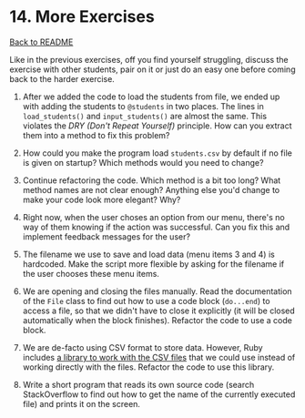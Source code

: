 # 14. More Exercises

[Back to README](README.md)

Like in the previous exercises, off you find yourself struggling, discuss the exercise with other students, pair on it or just do an easy one before coming back to the harder exercise.

1. After we added the code to load the students from file, we ended up with adding the students to `@students` in two places. The lines in `load_students()` and `input_students()` are almost the same. This violates the *DRY (Don't Repeat Yourself)* principle. How can you extract them into a method to fix this problem?

2. How could you make the program load `students.csv` by default if no file is given on startup? Which methods would you need to change?

3. Continue refactoring the code. Which method is a bit too long? What method names are not clear enough? Anything else you'd change to make your code look more elegant? Why?

4. Right now, when the user choses an option from our menu, there's no way of them knowing if the action was successful. Can you fix this and implement feedback messages for the user?

5.	The filename we use to save and load data (menu items 3 and 4) is hardcoded. Make the script more flexible by asking for the filename if the user chooses these menu items.

6.	We are opening and closing the files manually. Read the documentation of the `File` class to find out how to use a code block (`do...end`) to access a file, so that we didn't have to close it explicitly (it will be closed automatically when the block finishes). Refactor the code to use a code block.

7.	We are de-facto using CSV format to store data. However, Ruby includes [a library to work with the CSV files](http://www.ruby-doc.org/stdlib-2.0.0/libdoc/csv/rdoc/CSV.html) that we could use instead of working directly with the files. Refactor the code to use this library.

8. Write a short program that reads its own source code (search StackOverflow to find out how to get the name of the currently executed file) and prints it on the screen.
